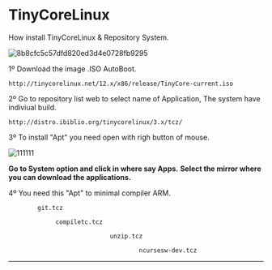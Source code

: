 # TinyCoreLinux
How install TinyCoreLinux &amp; Repository System.

![8b8cfc5c57dfd820ed3d4e0728fb9295](https://user-images.githubusercontent.com/74788266/128921665-7f5be774-3c25-4910-81b1-142a860e4890.png)


1º Download the image .ISO AutoBoot.

    http://tinycorelinux.net/12.x/x86/release/TinyCore-current.iso

2º Go to repository list web to select name of Application, The system have indiviual build.

    http://distro.ibiblio.org/tinycorelinux/3.x/tcz/
    
    
3º To install "Apt" you need open with righ button of mouse.

![111111](https://user-images.githubusercontent.com/74788266/128923314-730ebd20-d905-43f0-bc27-58cdddaf1b71.jpg)

<b>Go to System option and click in where say Apps.</b>
<b>Select the mirror where you can download the applications.</b>


4º You need this "Apt" to minimal compiler ARM.


            git.tcz
            
                 compiletc.tcz

                                unzip.tcz

                                        ncursesw-dev.tcz

_________________________________________________________________

    
    





